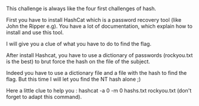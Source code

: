 This challenge is always like the four first challenges of hash.

First you have to install HashCat which is a password recovery tool (like John the Ripper e.g). You have a lot of documentation, which explain how to install and use this tool.

I will give you a clue of what you have to do to find the flag.

After install Hashcat, you have to use a dictionary of passwords (rockyou.txt is the best) to brut force the  hash on the file of the subject.

Indeed you have to use a dictionary file and a file with the hash to find the flag. But this time I will let you find the NT hash alone ;)

Here a little clue to help you : hashcat -a 0 -m 0 hashs.txt rockyou.txt (don't forget to adapt this command).
